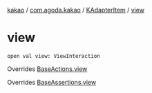 [kakao](../../index.md) / [com.agoda.kakao](../index.md) / [KAdapterItem](index.md) / [view](./view.md)

# view

`open val view: ViewInteraction`

Overrides [BaseActions.view](../-base-actions/view.md)

Overrides [BaseAssertions.view](../-base-assertions/view.md)

